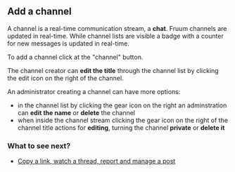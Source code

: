 
## Add a channel

A channel is a real-time communication stream, a **chat**.
Fruum channels are updated in real-time. While channel lists are visible a badge with a counter for new messages is updated in real-time.

To add a channel click at the "channel" button.

The channel creator can **edit the title** through the channel list by clicking the edit icon on the right of the channel.

An administrator creating a channel can have more options:

 - in the channel list by clicking the gear icon on the right an adminstration can **edit the name** or **delete** the channel
 - when inside the channel stream clicking the gear icon on the right of the channel title actions for **editing**, turning the channel **private** or **delete it**

### What to see next?
 - [Copy a link, watch a thread, report and manage a post](copy-a-link-watch-a-thread-report-and-manage-a-post.md)

